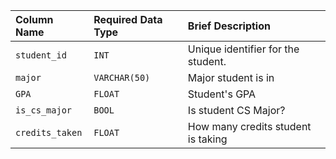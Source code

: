| Column Name | Required Data Type | Brief Description |
| :--- | :--- | :--- |
| `student_id` | `INT` | Unique identifier for the student. |
| `major` | `VARCHAR(50)` | Major student is in |
| `GPA` | `FLOAT` | Student's GPA |
| `is_cs_major` | `BOOL` | Is student CS Major? |
| `credits_taken` | `FLOAT` | How many credits student is taking |